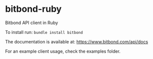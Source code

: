 # bitbond-ruby

Bitbond API client in Ruby

To install run:
`bundle install bitbond`

The documentation is available at:
https://www.bitbond.com/api/docs

For an example client usage, check the examples folder.
